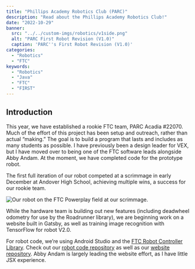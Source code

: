 ```yaml
---
title: "Phillips Academy Robotics Club (PARC)"
description: "Read about the Phillips Academy Robotics Club!"
date: "2022-10-29"
banner:
  src: "../../custom-imgs/robotics/v1side.png"
  alt: "PARC First Robot Revision (V1.0)"
  caption: 'PARC''s First Robot Revision (V1.0)'
categories:
  - "Robotics"
  - "FTC"
keywords:
  - "Robotics"
  - "Java"
  - "FTC"
  - "FIRST"
---
```


## Introduction

This year, we have established a rookie FTC team, PARC Acadia #22070. Much of the effort of this project has been setup and outreach, rather than actual “making.” The goal is to build a program that lasts and includes as many students as possible. I have previously been a design leader for VEX, but I have moved over to being one of the FTC software leads alongside Abby Andam. At the moment, we have completed code for the prototype robot. 

The first full iteration of our robot competed at a scrimmage in early December at Andover High School, achieving multiple wins, a success for our rookie team.  

![Our robot on the FTC Powerplay field at our scrimmage.](../../custom-imgs/robotics/v1onfield.png "Robot V1.0 competing at our first scrimmage.")

While the hardware team is building out new features (including deadwheel odometry for use by the Roadrunner library), we are beginning work on a website built in Gatsby, as well as training image recognition with TensorFlow for robot V2.0. 

For robot code, we’re using Android Studio and the <u><a>[FTC Robot Controller Library](https://github.com/FIRST-Tech-Challenge/FtcRobotController)</a></u>. Check out our <u><a>[robot code repository](https://github.com/FTC-PARC-Acadia/Power-Play)</a></u> as well as our <u><a>[website repository](https://github.com/FTC-PARC-Acadia/PARC-Website)</a></u>. Abby Andam is largely leading the website effort, as I have little JSX experience.
